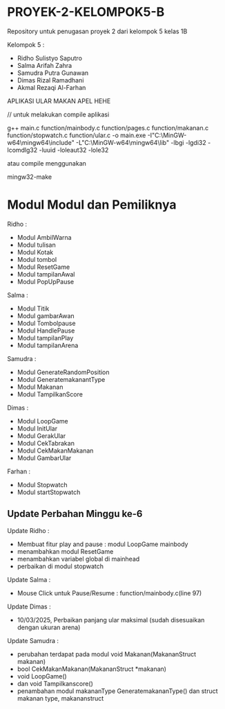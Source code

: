 # PROYEK-2-KELOMPOK5-B

Repository untuk penugasan proyek 2 dari kelompok 5 kelas 1B

Kelompok 5 :

- Ridho Sulistyo Saputro
- Salma Arifah Zahra
- Samudra Putra Gunawan
- Dimas Rizal Ramadhani
- Akmal Rezaqi Al-Farhan

APLIKASI ULAR MAKAN APEL HEHE

// untuk melakukan compile aplikasi

g++ main.c function/mainbody.c function/pages.c function/makanan.c function/stopwatch.c function/ular.c -o main.exe -I"C:\MinGW-w64\mingw64\include" -L"C:\MinGW-w64\mingw64\lib" -lbgi -lgdi32 -lcomdlg32 -luuid -loleaut32 -lole32

atau compile menggunakan

mingw32-make

# Modul Modul dan Pemiliknya

Ridho : 
- Modul AmbilWarna
- Modul tulisan
- Modul Kotak
- Modul tombol
- Modul ResetGame
- Modul tampilanAwal
- Modul PopUpPause

Salma : 
- Modul Titik
- Modul gambarAwan
- Modul Tombolpause
- Modul HandlePause
- Modul tampilanPlay
- Modul tampilanArena

Samudra : 
- Modul GenerateRandomPosition
- Modul GeneratemakanantType
- Modul Makanan
- Modul TampilkanScore

Dimas : 
- Modul LoopGame
- Modul InitUlar
- Modul GerakUlar
- Modul CekTabrakan
- Modul CekMakanMakanan
- Modul GambarUlar

Farhan : 
- Modul Stopwatch
- Modul startStopwatch


## Update Perbahan Minggu ke-6
Update Ridho :
- Membuat fitur play and pause : modul LoopGame mainbody
- menambahkan modul ResetGame
- menambahkan variabel global di mainhead
- perbaikan di modul stopwatch

Update Salma :
- Mouse Click untuk Pause/Resume : function/mainbody.c(line 97)

Update Dimas :
- 10/03/2025, Perbaikan panjang ular maksimal (sudah disesuaikan dengan ukuran arena)

Update Samudra : 
- perubahan terdapat pada modul  void Makanan(MakananStruct makanan)
- bool CekMakanMakanan(MakananStruct *makanan)
- void LoopGame()
- dan void Tampilkanscore() 
- penambahan modul makananType GeneratemakananType() dan struct makanan type, makananstruct 
